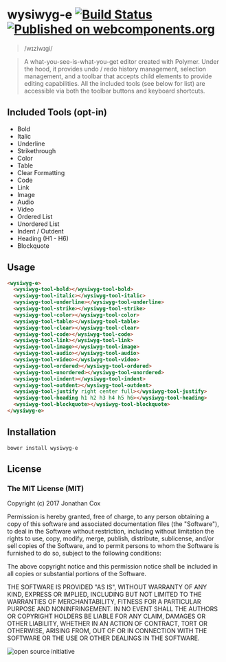 # wysiwyg-e [![Build Status](https://travis-ci.org/miztroh/wysiwyg-e.svg?branch=master)](https://travis-ci.org/miztroh/wysiwyg-e) [![Published on webcomponents.org](https://img.shields.io/badge/webcomponents.org-published-blue.svg)](https://www.webcomponents.org/element/miztroh/wysiwyg-e)

> /wɪziwɪɡi/

> A what-you-see-is-what-you-get editor created with Polymer.	Under the hood, it provides undo / redo history management, selection management, and a toolbar that accepts child elements to provide editing capabilities.	All the included tools (see below for list) are accessible via both the toolbar buttons and keyboard shortcuts.

## Included Tools (opt-in)

* Bold
* Italic
* Underline
* Strikethrough
* Color
* Table
* Clear Formatting
* Code
* Link
* Image
* Audio
* Video
* Ordered List
* Unordered List
* Indent / Outdent
* Heading (H1 - H6)
* Blockquote

## Usage

<!--
```
<custom-element-demo>
  <template>
    <link rel="import" href="wysiwyg-e.html">
		<link rel="import" href="tools/bold.html">
		<link rel="import" href="tools/italic.html">
		<link rel="import" href="tools/underline.html">
		<link rel="import" href="tools/strike.html">
		<link rel="import" href="tools/color.html">
		<link rel="import" href="tools/table.html">
		<link rel="import" href="tools/clear.html">
		<link rel="import" href="tools/code.html">
		<link rel="import" href="tools/link.html">
		<link rel="import" href="tools/image.html">
		<link rel="import" href="tools/audio.html">
		<link rel="import" href="tools/video.html">
		<link rel="import" href="tools/ordered.html">
		<link rel="import" href="tools/unordered.html">
		<link rel="import" href="tools/indent.html">
		<link rel="import" href="tools/outdent.html">
		<link rel="import" href="tools/justify.html">
		<link rel="import" href="tools/heading.html">
		<link rel="import" href="tools/blockquote.html">
		<wysiwyg-e style="width: 100vw; height: 100vh;">
			<wysiwyg-tool-bold></wysiwyg-tool-bold>
			<wysiwyg-tool-italic></wysiwyg-tool-italic>
			<wysiwyg-tool-underline></wysiwyg-tool-underline>
			<wysiwyg-tool-strike></wysiwyg-tool-strike>
			<wysiwyg-tool-color></wysiwyg-tool-color>
			<wysiwyg-tool-table></wysiwyg-tool-table>
			<wysiwyg-tool-clear></wysiwyg-tool-clear>
			<wysiwyg-tool-code></wysiwyg-tool-code>
			<wysiwyg-tool-link></wysiwyg-tool-link>
			<wysiwyg-tool-image></wysiwyg-tool-image>
			<wysiwyg-tool-audio></wysiwyg-tool-audio>
			<wysiwyg-tool-video></wysiwyg-tool-video>
			<wysiwyg-tool-ordered></wysiwyg-tool-ordered>
			<wysiwyg-tool-unordered></wysiwyg-tool-unordered>
			<wysiwyg-tool-indent></wysiwyg-tool-indent>
			<wysiwyg-tool-outdent></wysiwyg-tool-outdent>
			<wysiwyg-tool-justify right center full></wysiwyg-tool-justify>
			<wysiwyg-tool-heading h1 h2 h3 h4 h5 h6></wysiwyg-tool-heading>
			<wysiwyg-tool-blockquote></wysiwyg-tool-blockquote>
		</wysiwyg-e>
  </template>
</custom-element-demo>
```
-->
```html
<wysiwyg-e>
  <wysiwyg-tool-bold></wysiwyg-tool-bold>
  <wysiwyg-tool-italic></wysiwyg-tool-italic>
  <wysiwyg-tool-underline></wysiwyg-tool-underline>
  <wysiwyg-tool-strike></wysiwyg-tool-strike>
  <wysiwyg-tool-color></wysiwyg-tool-color>
  <wysiwyg-tool-table></wysiwyg-tool-table>
  <wysiwyg-tool-clear></wysiwyg-tool-clear>
  <wysiwyg-tool-code></wysiwyg-tool-code>
  <wysiwyg-tool-link></wysiwyg-tool-link>
  <wysiwyg-tool-image></wysiwyg-tool-image>
  <wysiwyg-tool-audio></wysiwyg-tool-audio>
  <wysiwyg-tool-video></wysiwyg-tool-video>
  <wysiwyg-tool-ordered></wysiwyg-tool-ordered>
  <wysiwyg-tool-unordered></wysiwyg-tool-unordered>
  <wysiwyg-tool-indent></wysiwyg-tool-indent>
  <wysiwyg-tool-outdent></wysiwyg-tool-outdent>
  <wysiwyg-tool-justify right center full></wysiwyg-tool-justify>
  <wysiwyg-tool-heading h1 h2 h3 h4 h5 h6></wysiwyg-tool-heading>
  <wysiwyg-tool-blockquote></wysiwyg-tool-blockquote>
</wysiwyg-e>
```

## Installation

``bower install wysiwyg-e``

## License

### The MIT License (MIT)
Copyright (c) 2017 Jonathan Cox

Permission is hereby granted, free of charge, to any person obtaining a copy of this software and associated documentation files (the "Software"), to deal in the Software without restriction, including without limitation the rights to use, copy, modify, merge, publish, distribute, sublicense, and/or sell copies of the Software, and to permit persons to whom the Software is furnished to do so, subject to the following conditions:

The above copyright notice and this permission notice shall be included in all copies or substantial portions of the Software.

THE SOFTWARE IS PROVIDED "AS IS", WITHOUT WARRANTY OF ANY KIND, EXPRESS OR IMPLIED, INCLUDING BUT NOT LIMITED TO THE WARRANTIES OF MERCHANTABILITY, FITNESS FOR A PARTICULAR PURPOSE AND NONINFRINGEMENT. IN NO EVENT SHALL THE AUTHORS OR COPYRIGHT HOLDERS BE LIABLE FOR ANY CLAIM, DAMAGES OR OTHER LIABILITY, WHETHER IN AN ACTION OF CONTRACT, TORT OR OTHERWISE, ARISING FROM, OUT OF OR IN CONNECTION WITH THE SOFTWARE OR THE USE OR OTHER DEALINGS IN THE SOFTWARE.

![open source initiative](https://upload.wikimedia.org/wikipedia/commons/thumb/4/42/Opensource.svg/100px-Opensource.svg.png)
